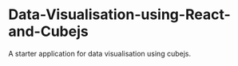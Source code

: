 # Data-Visualisation-using-React-and-Cubejs
A starter application for data visualisation using cubejs.
